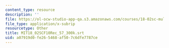 ```yaml
---
content_type: resource
description: ''
file: https://ol-ocw-studio-app-qa.s3.amazonaws.com/courses/18-02sc-multivariable-calculus-fall-2010/a07919d0fe265468af507c6dfe7787ce_MIT18_02SCF10Rec_57_300k.vtt
file_type: application/x-subrip
resourcetype: Other
title: MIT18_02SCF10Rec_57_300k.srt
uid: a07919d0-fe26-5468-af50-7c6dfe7787ce
---
```

